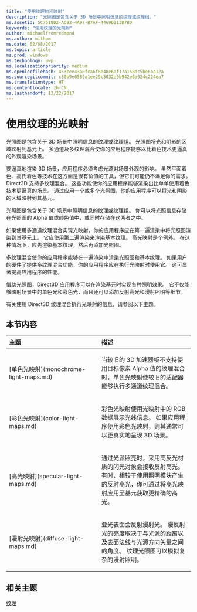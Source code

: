 ```yaml
---
title: "使用纹理的光映射"
description: "光照图是包含关于 3D 场景中照明信息的纹理或纹理组。"
ms.assetid: 5C7518D2-AC92-4A97-B7AF-4469D213D7BD
keywords: "使用纹理的光映射"
author: michaelfromredmond
ms.author: mithom
ms.date: 02/08/2017
ms.topic: article
ms.prod: windows
ms.technology: uwp
ms.localizationpriority: medium
ms.openlocfilehash: 453cee43a0fca6f8e48e6af17a158dc5be6ba12a
ms.sourcegitcommit: c80b9e6589a1ee29c5032a0b942e6a024c224ea7
ms.translationtype: HT
ms.contentlocale: zh-CN
ms.lasthandoff: 12/22/2017
---
```

# <a name="light-mapping-with-textures"></a>使用纹理的光映射


光照图是包含关于 3D 场景中照明信息的纹理或纹理组。 光照图将光和阴影的区域映射到基元上。 多通道及多纹理混合使你的应用程序能够以比着色技术更逼真的外观渲染场景。

要逼真地渲染 3D 场景，应用程序必须考虑光源对场景外观的影响。 虽然平面着色、高氏着色等技术在这方面是很有价值的工具，但它们可能仍不满足你的需求。 Direct3D 支持多纹理混合。 这些功能使你的应用程序能够渲染出比单单使用着色技术更逼真的场景。 通过应用一个或多个光照图，你的应用程序可以将光和阴影的区域映射到其基元。

光照图是包含关于 3D 场景中照明信息的纹理或纹理组。 你可以将光照信息存储在光照图的 Alpha 值或颜色值中，或同时存储在这两者之中。

如果使用多通道纹理混合实现光映射，你的应用程序应在第一遍渲染中将光照图渲染到其基元上。 它应使用第二遍渲染来渲染基本纹理。 高光映射是个例外。 在这种情况下，应先渲染基本纹理，然后再添加光照图。

多纹理混合使你的应用程序能够在一遍渲染中渲染光照图和基本纹理。 如果用户的硬件了提供多纹理混合功能，你的应用程序应在执行光映射时使用它。 这可显著提高应用程序的性能。

借助光照图，Direct3D 应用程序可以在渲染基元时实现各种照明效果。 它不仅能够映射场景中的单色光和彩色光，而且还可以添加反射高光和漫射照明等细节。

有关使用 Direct3D 纹理混合执行光映射的信息，请参阅以下主题。

## <a name="span-idin-this-sectionspanin-this-section"></a><span id="in-this-section"></span>本节内容


<table>
<colgroup>
<col width="50%" />
<col width="50%" />
</colgroup>
<thead>
<tr class="header">
<th align="left">主题</th>
<th align="left">描述</th>
</tr>
</thead>
<tbody>
<tr class="odd">
<td align="left"><p>[单色光映射](monochrome-light-maps.md)</p></td>
<td align="left"><p>当较旧的 3D 加速器板不支持使用目标像素 Alpha 值的纹理混合时，单色光映射使较旧的适配器能够执行多通道纹理混合。</p></td>
</tr>
<tr class="even">
<td align="left"><p>[彩色光映射](color-light-maps.md)</p></td>
<td align="left"><p>彩色光映射使用光映射中的 RGB 数据展示光线信息。 如果应用程序使用彩色光映射，则其通常可以更真实地呈现 3D 场景。</p></td>
</tr>
<tr class="odd">
<td align="left"><p>[高光映射](specular-light-maps.md)</p></td>
<td align="left"><p>通过光源照亮时，采用高反光材质的闪光对象会接收反射高光。 有时，相较于使用照明模块产生的反射高光，你可通过将高光映射应用至基元获取更精确的高光。</p></td>
</tr>
<tr class="even">
<td align="left"><p>[漫射光映射](diffuse-light-maps.md)</p></td>
<td align="left"><p>亚光表面会反射漫射光。 漫反射光的亮度取决于与光源的距离以及表面法线与光源方向矢量之间的角度。 纹理光照图可以模拟复杂的漫射照明。</p></td>
</tr>
</tbody>
</table>

 

## <a name="span-idrelated-topicsspanrelated-topics"></a><span id="related-topics"></span>相关主题


[纹理](textures.md)

 

 




